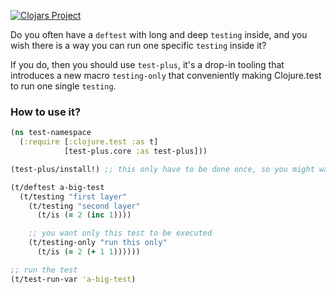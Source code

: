 [![Clojars Project](https://clojars.org/com.github.qnkhuat/test-plus/latest-version.svg)](https://clojars.org/com.github.qnkhuat/test-plus)

Do you often have a `deftest` with long and deep `testing` inside, and you wish there is a way you can run one specific `testing` inside it?

If you do, then you should use `test-plus`, it's a drop-in tooling that introduces a new macro `testing-only` that conveniently making Clojure.test to run one single `testing`.

### How to use it?

```clojure
(ns test-namespace
  (:require [:clojure.test :as t]
            [test-plus.core :as test-plus]))

(test-plus/install!) ;; this only have to be done once, so you might want to include this in your testing entry

(t/deftest a-big-test
  (t/testing "first layer"
    (t/testing "second layer"
      (t/is (= 2 (inc 1))))

    ;; you want only this test to be executed
    (t/testing-only "run this only"
      (t/is (= 2 (+ 1 1))))))

;; run the test
(t/test-run-var 'a-big-test)
```
